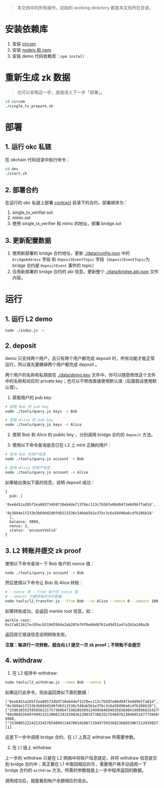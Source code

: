 > 本文档中的所有操作，初始的 working directory 都是本文档所在目录。

# 安装依赖库
1. 安装 [circom](https://docs.circom.io/getting-started/installation/)
2. 安装 [nodejs 和 npm](https://docs.npmjs.com/downloading-and-installing-node-js-and-npm)
3. 安装 demo 代码依赖库：`npm install`


# 重新生成 zk 数据
> 也可以省略这一步，直接进入下一步「部署」。
```sh
cd circom
./single_tx_prepare.sh
```


# 部署

## 1. 运行 okc 私链
在 okchain 代码目录中执行命令：
```sh
cd dev
./start.sh
```

## 2. 部署合约
在运行的 okc 私链上部署 [contract](./contract) 目录下的合约，部署顺序为：
1. single_tx_verifier.sol
2. mimc.sol
3. 使用 single_tx_verifier 和 mimc 的地址，部署 bridge.sol

## 3. 更新配置数据
1. 使用新部署的 bridge 合约地址，更新 [./data/config.json](./data/config.json) 中的 `bridgeAddress` 字段 和 `depositEventTopic` 字段（`depositEventTopic`为 bridge 合约是 `DepositEvent` 事件的 topic）
2. 合用新部署的 bridge 合约的 abi 信息，更新整个 [./data/bridge.abi.json](./data/bridge.abi.json) 文件内容。


# 运行

## 1. 运行 L2 demo
```sh
node ./index.js -v
```

## 2. deposit
demo 只支持两个用户，且只有两个用户都完成 deposit 时，所有功能才能正常运行，所以首先要确保两个用户都完成 deposit 。

两个用户的名称和私钥放在 [./data/demo.key](./data/demo.key) 文件中，你可以随意修改这个文件中的名称和对应的 private key；也可以不修改直接使用默认值（后面假设使用默认值）。

1. 获取用户的 pub key:
```sh
# 获取 Bob 的 pub key
node ./tools/query.js keys -n Bob

# 获取 Alice 的 pub key
node ./tools/query.js keys -n Alice
```

2. 使用 Bob 和 Alice 的 public key ，分别调用 bridge 合约的 `deposit` 方法。

3. 使用以下命令查询是否已在 L2 上 mint 正确的用户：
```sh
# 查询 Bob 的用户信息
node ./tools/query.js account -n Bob

# 查询 Alice 的用户信息
node ./tools/query.js account -n Alice
```
如果输出类似下面的信息，说明 deposit 成功：
```
{
  pub: [
    '0xe6451a205f2ea085734b9710eb4def13f0ec113c7b507e06d04f3e0d9bffa01d',
    '0x3694e1f233b3b69dd2d0fdb511536c540ab5b1e37bc3c6a50490a6cdfb286b18'
  ],
  balance: 9800,
  nonce: 2,
  status: 'accountValid'
}
```

## 3. L2 转账并提交 zk proof
使用以下命令查询一下 Bob 账户的 nonce 值：
```sh
node ./tools/query.js account -n Bob
```

然后使用以下命令让 Bob 向 Alice 转账：
```sh
# --nonce 是 --from 账户的 nonce 值
# --amount 为要转账的币的数量
node tools/l2_transfer.js --from Bob --to Alice --nonce 0 --amount 100
```

如果转账成功，会返回 merkle root 信息，如：
```
merkle root: 0x1fa811617ec95ecb519d5564a2ab207e74f0e60d8761a49d51a4fa2b5a240a26
```
返回其它错误信息说明转账失败。

**注意：每进行一次转账，就会向 L1 提交一次 zk proof；不转账不会提交**

## 4. withdraw

1. 在 L2 程序中 withdraw:
```sh
node tools/l2_withdraw.js --name Bob --nonce 1   
```
如果运行此命令，则会返回类似下面的数据：
```
["0xe6451a205f2ea085734b9710eb4def13f0ec113c7b507e06d04f3e0d9bffa01d", "0x3694e1f233b3b69dd2d0fdb511536c540ab5b1e37bc3c6a50490a6cdfb286b18"], ["15961055259505622175736064719020930912499584694935836904149996815427968374789", "692066556497499215128662341939836139035738635275460761304685147775666960751"], 9900, ["1538865222422334576548091194700102887139497593368236885396721203983774417186"], [1]
```
这是下一步中调用 bridge 合约、在 L1 上真正 withdraw 所需要参数。

2. 在 L1 链上 withdraw

上一步的 withdraw 只是在 L2 网络中将账户信息链定，并将 withdraw 信息提交到 bridge 合约中；真正要在 L1 中取回相应的币，需要用户再手动调用一下 bridge 合约的 `withdraw` 方法，所需的参数就是上一步中程序返回的数据。

调用成功后，就能看到账户余额相应的变此。